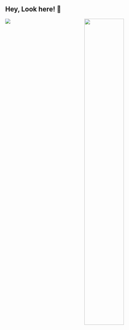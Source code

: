 ## Hey, Look here! :wave: 

<img align="right" width="50%" src="https://github-readme-stats.vercel.app/api?username=fjl2496627108&show_icons=true&theme=vue" />
<img src="https://github-readme-stats.vercel.app/api/top-langs/?username=fjl2496627108&layout=compact)](https://github.com/anuraghazra/github-readme-stats"/>

